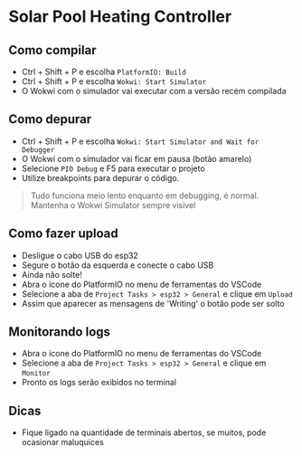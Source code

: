 # Solar Pool Heating Controller

## Como compilar
- Ctrl + Shift + P e escolha `PlatformIO: Build`
- Ctrl + Shift + P e escolha `Wokwi: Start Simulator`
- O Wokwi com o simulador vai executar com a versão recém compilada

## Como depurar
- Ctrl + Shift + P e escolha `Wokwi: Start Simulator and Wait for Debugger`
- O Wokwi com o simulador vai ficar em pausa (botão amarelo)
- Selecione `PIO Debug` e F5 para executar o projeto   
- Utilize breakpoints para depurar o código.
> Tudo funciona meio lento enquanto em debugging, é normal.
> Mantenha o Wokwi Simulator sempre visivel

## Como fazer upload
- Desligue o cabo USB do esp32
- Segure o botão da esquerda e conecte o cabo USB
- Ainda não solte!
- Abra o ícone do PlatformIO no menu de ferramentas do VSCode
- Selecione a aba de `Project Tasks > esp32 > General` e clique em `Upload`
- Assim que aparecer as mensagens de 'Writing' o botão pode ser solto

## Monitorando logs
- Abra o ícone do PlatformIO no menu de ferramentas do VSCode
- Selecione a aba de `Project Tasks > esp32 > General` e clique em `Monitor`
- Pronto os logs serão exibidos no terminal


## Dicas
- Fique ligado na quantidade de terminais abertos, se muitos, pode ocasionar maluquices


